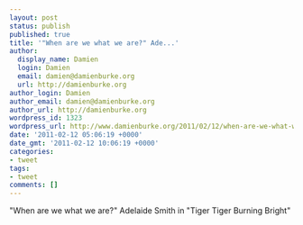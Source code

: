 ```yaml
---
layout: post
status: publish
published: true
title: '"When are we what we are?" Ade...'
author:
  display_name: Damien
  login: Damien
  email: damien@damienburke.org
  url: http://damienburke.org
author_login: Damien
author_email: damien@damienburke.org
author_url: http://damienburke.org
wordpress_id: 1323
wordpress_url: http://www.damienburke.org/2011/02/12/when-are-we-what-we-are-ade/
date: '2011-02-12 05:06:19 +0000'
date_gmt: '2011-02-12 10:06:19 +0000'
categories:
- tweet
tags:
- tweet
comments: []
---
```

<p>"When are we what we are?" Adelaide Smith in "Tiger Tiger Burning Bright"</p>

